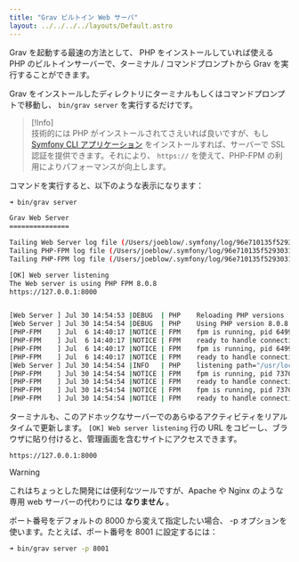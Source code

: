 ```yaml
---
title: "Grav ビルトイン Web サーバ"
layout: ../../../../layouts/Default.astro
---
```


Grav を起動する最速の方法として、 PHP をインストールしていれば使える PHP のビルトインサーバーで、ターミナル / コマンドプロンプトから Grav を実行することができます。

Grav をインストールしたディレクトリにターミナルもしくはコマンドプロンプトで移動し、 `bin/grav server` を実行するだけです。

> [!Info]  
> 技術的には PHP がインストールされてさえいれば良いですが、もし [Symfony CLI アプリケーション](https://symfony.com/download) をインストールすれば、サーバーで SSL 認証を提供できます。それにより、 `https://` を使えて、PHP-FPM の利用によりパフォーマンスが向上します。

コマンドを実行すると、以下のような表示になります：

```bash
➜ bin/grav server

Grav Web Server
===============

Tailing Web Server log file (/Users/joeblow/.symfony/log/96e710135f52930318e745e901e4010d0907cec3.log)
Tailing PHP-FPM log file (/Users/joeblow/.symfony/log/96e710135f52930318e745e901e4010d0907cec3/53fb8ec204547646acb3461995e4da5a54cc7575.log)
Tailing PHP-FPM log file (/Users/joeblow/.symfony/log/96e710135f52930318e745e901e4010d0907cec3/53fb8ec204547646acb3461995e4da5a54cc7575.log)

[OK] Web server listening
The Web server is using PHP FPM 8.0.8
https://127.0.0.1:8000


[Web Server ] Jul 30 14:54:53 |DEBUG  | PHP    Reloading PHP versions
[Web Server ] Jul 30 14:54:54 |DEBUG  | PHP    Using PHP version 8.0.8 (from default version in $PATH)
[PHP-FPM    ] Jul  6 14:40:17 |NOTICE | FPM    fpm is running, pid 64992
[PHP-FPM    ] Jul  6 14:40:17 |NOTICE | FPM    ready to handle connections
[PHP-FPM    ] Jul  6 14:40:17 |NOTICE | FPM    fpm is running, pid 64992
[PHP-FPM    ] Jul  6 14:40:17 |NOTICE | FPM    ready to handle connections
[Web Server ] Jul 30 14:54:54 |INFO   | PHP    listening path="/usr/local/Cellar/php/8.0.8_2/sbin/php-fpm" php="8.0.8" port=65140
[PHP-FPM    ] Jul 30 14:54:54 |NOTICE | FPM    fpm is running, pid 73709
[PHP-FPM    ] Jul 30 14:54:54 |NOTICE | FPM    ready to handle connections
[PHP-FPM    ] Jul 30 14:54:54 |NOTICE | FPM    fpm is running, pid 73709
[PHP-FPM    ] Jul 30 14:54:54 |NOTICE | FPM    ready to handle connections
```

ターミナルも、このアドホックなサーバーでのあらゆるアクティビティをリアルタイムで更新します。 `[OK] Web server listening`  行の URL をコピーし、ブラウザに貼り付けると、管理画面を含むサイトにアクセスできます。

```
https://127.0.0.1:8000
```

> [!Warning]  
> これはちょっとした開発には便利なツールですが、Apache や Nginx のような専用 web サーバーの代わりには **なりません** 。

ポート番号をデフォルトの 8000 から変えて指定したい場合、 -p オプションを使います。たとえば、ポート番号を 8001 に設定するには：

```bash
➜ bin/grav server -p 8001
```

